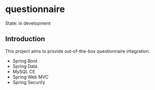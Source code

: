 # questionnaire

State: in development

## Introduction

This project aims to provide out-of-the-box questionnaire integration.

- Spring Boot
- Spring Data
- MySQL CE
- Spring Web MVC
- Spring Security
